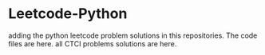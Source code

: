 # Leetcode-Python
adding the python leetcode problem solutions in this repositories. 
The code files are here.
all CTCI problems solutions are here.







































































































































































































































































































































































































































































































































































































































































































































































































































































































































































































































































































































































































































































































